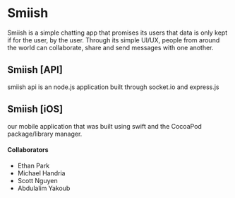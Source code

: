 # Smiish 

Smiish is a simple chatting app that promises its users that data is only kept if for the user, by the user.  Through its simple UI/UX, people from around the world can collaborate, share and send messages with one another.

## Smiish [API]
smiish api is an node.js application built through socket.io and express.js 

## Smiish [iOS]
our mobile application that was built using swift and the CocoaPod package/library manager.

#### Collaborators
* Ethan Park
* Michael Handria
* Scott Nguyen
* Abdulalim Yakoub

